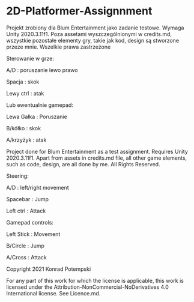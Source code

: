 # 2D-Platformer-Assignnment

Projekt zrobiony dla Blum Entertainment jako zadanie testowe. Wymaga Unity 2020.3.11f1. Poza assetami wyszczególnionymi w credits.md, wszystkie pozostałe elementy gry, takie jak kod, design są stworzone przeze mnie. Wszelkie prawa zastrzeżone


Sterowanie w grze: 

A/D : poruszanie lewo prawo

Spacja : skok

Lewy ctrl : atak


Lub ewentualnie gamepad:

Lewa Gałka : Poruszanie

B/kółko : skok

A/krzyżyk : atak

Project done for Blum Entertainment as a test assignment. Requires Unity 2020.3.11f1. Apart from assets in credits.md file, all other game elements, such as code, design, are all done by me. All Rights Reserved. 


Steering: 

A/D : left/right movement

Spacebar : Jump

Left ctrl : Attack


Gamepad controls:

Left Stick : Movement

B/Circle : Jump

A/Cross : Attack

Copyright 2021 Konrad Potempski

For any part of this work for which the license is applicable, this work is licensed under the Attribution-NonCommercial-NoDerivatives 4.0 International license. See Licence.md.
